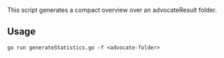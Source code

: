 This script generates a compact overview over an advocateResult folder.
## Usage
`go run generateStatistics.go -f <advocate-folder>`